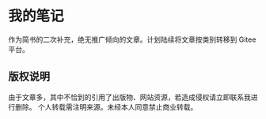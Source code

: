 # 我的笔记

作为简书的二次补充，绝无推广倾向的文章。计划陆续将文章按类别转移到 Gitee 平台。

## 版权说明

由于文章多，其中不恰到的引用了出版物、网站资源，若造成侵权请立即联系我进行删除。
个人转载需注明来源。未经本人同意禁止商业转载。
